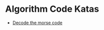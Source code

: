 # Algorithm Code Katas

- [Decode the morse code](https://github.com/DanielAltamirano/ms-codekatas/tree/master/Algorithms/Decode%20the%20morse%20code)
